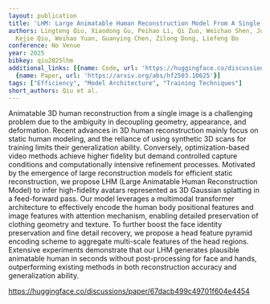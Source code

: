 ```yaml
---
layout: publication
title: 'LHM: Large Animatable Human Reconstruction Model From A Single Image In Seconds'
authors: Lingteng Qiu, Xiaodong Gu, Peihao Li, Qi Zuo, Weichao Shen, Junfei Zhang,
  Kejie Qiu, Weihao Yuan, Guanying Chen, Zilong Dong, Liefeng Bo
conference: No Venue
year: 2025
bibkey: qiu2025lhm
additional_links: [{name: Code, url: 'https://huggingface.co/discussions/paper/67dacb499c49701f604e4454'},
  {name: Paper, url: 'https://arxiv.org/abs/hf2503.10625'}]
tags: ["Efficiency", "Model Architecture", "Training Techniques"]
short_authors: Qiu et al.
---
```

Animatable 3D human reconstruction from a single image is a challenging problem due to the ambiguity in decoupling geometry, appearance, and deformation. Recent advances in 3D human reconstruction mainly focus on static human modeling, and the reliance of using synthetic 3D scans for training limits their generalization ability. Conversely, optimization-based video methods achieve higher fidelity but demand controlled capture conditions and computationally intensive refinement processes. Motivated by the emergence of large reconstruction models for efficient static reconstruction, we propose LHM (Large Animatable Human Reconstruction Model) to infer high-fidelity avatars represented as 3D Gaussian splatting in a feed-forward pass. Our model leverages a multimodal transformer architecture to effectively encode the human body positional features and image features with attention mechanism, enabling detailed preservation of clothing geometry and texture. To further boost the face identity preservation and fine detail recovery, we propose a head feature pyramid encoding scheme to aggregate multi-scale features of the head regions. Extensive experiments demonstrate that our LHM generates plausible animatable human in seconds without post-processing for face and hands, outperforming existing methods in both reconstruction accuracy and generalization ability.

https://huggingface.co/discussions/paper/67dacb499c49701f604e4454